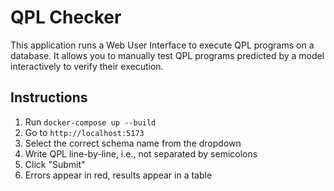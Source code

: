 # QPL Checker

This application runs a Web User Interface to execute QPL programs on a database.
It allows you to manually test QPL programs predicted by a model interactively to verify their execution.

## Instructions

1. Run `docker-compose up --build`
2. Go to `http://localhost:5173`
3. Select the correct schema name from the dropdown
4. Write QPL line-by-line, i.e., not separated by semicolons
5. Click "Submit"
6. Errors appear in red, results appear in a table
